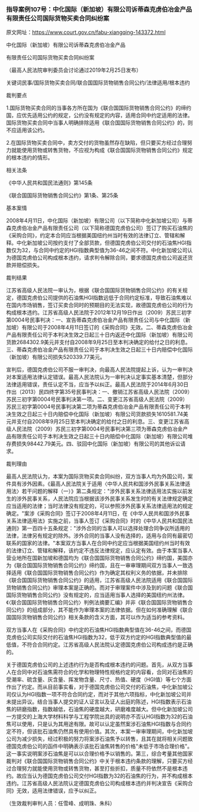 ### 指导案例107号：中化国际（新加坡）有限公司诉蒂森克虏伯冶金产品有限责任公司国际货物买卖合同纠纷案
原文网址：https://www.court.gov.cn/fabu-xiangqing-143372.html

中化国际（新加坡）有限公司诉蒂森克虏伯冶金产品

有限责任公司国际货物买卖合同纠纷案

（最高人民法院审判委员会讨论通过2019年2月25日发布）

关键词民事/国际货物买卖合同/联合国国际货物销售合同公约/法律适用/根本违约

裁判要点

1.国际货物买卖合同的当事各方所在国为《联合国国际货物销售合同公约》的缔约国，应优先适用公约的规定，公约没有规定的内容，适用合同中约定适用的法律。国际货物买卖合同中当事人明确排除适用《联合国国际货物销售合同公约》的，则不应适用该公约。

2.在国际货物买卖合同中，卖方交付的货物虽然存在缺陷，但只要买方经过合理努力就能使用货物或转售货物，不应视为构成《联合国国际货物销售合同公约》规定的根本违约的情形。

相关法条

《中华人民共和国民法通则》第145条

《联合国国际货物销售合同公约》第1条、第25条

基本案情

2008年4月11日，中化国际（新加坡）有限公司（以下简称中化新加坡公司）与蒂森克虏伯冶金产品有限责任公司（以下简称德国克虏伯公司）签订了购买石油焦的《采购合同》，约定本合同应当根据美国纽约州当时有效的法律订立、管辖和解释。中化新加坡公司按约支付了全部货款，但德国克虏伯公司交付的石油焦HGI指数仅为32，与合同中约定的HGI指数典型值为36-46之间不符。中化新加坡公司认为德国克虏伯公司构成根本违约，请求判令解除合同，要求德国克虏伯公司返还货款并赔偿损失。

裁判结果

江苏省高级人民法院一审认为，根据《联合国国际货物销售合同公约》的有关规定，德国克虏伯公司提供的石油焦HGI指数远低于合同约定标准，导致石油焦难以在国内市场销售，签订买卖合同时的预期目的无法实现，故德国克虏伯公司的行为构成根本违约。江苏省高级人民法院于2012年12月19日作出（2009）苏民三初字第0004号民事判决：一、宣告蒂森克虏伯冶金产品有限责任公司与中化国际（新加坡）有限公司于2008年4月11日签订的《采购合同》无效。二、蒂森克虏伯冶金产品有限责任公司于本判决生效之日起三十日内返还中化国际（新加坡）有限公司货款2684302.9美元并支付自2008年9月25日至本判决确定的给付之日的利息。三、蒂森克虏伯冶金产品有限责任公司于本判决生效之日起三十日内赔偿中化国际（新加坡）有限公司损失520339.77美元。

宣判后，德国克虏伯公司不服一审判决，向最高人民法院提起上诉，认为一审判决对本案适用法律认定错误。最高人民法院认为一审判决认定事实基本清楚，但部分法律适用错误，责任认定不当，应当予以纠正。最高人民法院于2014年6月30日作出（2013）民四终字第35号民事判决：一、撤销江苏省高级人民法院（2009）苏民三初字第0004号民事判决第一项。二、变更江苏省高级人民法院（2009）苏民三初字第0004号民事判决第二项为蒂森克虏伯冶金产品有限责任公司于本判决生效之日起三十日内赔偿中化国际（新加坡）有限公司货款损失1610581.74美元并支付自2008年9月25日至本判决确定的给付之日的利息。三、变更江苏省高级人民法院（2009）苏民三初字第0004号民事判决第三项为蒂森克虏伯冶金产品有限责任公司于本判决生效之日起三十日内赔偿中化国际（新加坡）有限公司堆存费损失98442.79美元。四、驳回中化国际（新加坡）有限公司的其他诉讼请求。

裁判理由

最高人民法院认为，本案为国际货物买卖合同纠纷，双方当事人均为外国公司，案件具有涉外因素。《最高人民法院关于适用〈中华人民共和国涉外民事关系法律适用法〉若干问题的解释（一）》第二条规定："涉外民事关系法律适用法实施以前发生的涉外民事关系，人民法院应当根据该涉外民事关系发生时的有关法律规定确定应当适用的法律；当时法律没有规定的，可以参照涉外民事关系法律适用法的规定确定。"案涉《采购合同》签订于2008年4月11日，在《中华人民共和国涉外民事关系法律适用法》实施之前，当事人签订《采购合同》时的《中华人民共和国民法通则》第一百四十五条规定："涉外合同的当事人可以选择处理合同争议所适用的法律，法律另有规定的除外。涉外合同的当事人没有选择的，适用与合同有最密切联系的国家的法律。"本案双方当事人在合同中约定应当根据美国纽约州当时有效的法律订立、管辖和解释，该约定不违反法律规定，应认定有效。由于本案当事人营业地所在国新加坡和德国均为《联合国国际货物销售合同公约》缔约国，美国亦为《联合国国际货物销售合同公约》缔约国，且在一审审理期间双方当事人一致选择适用《联合国国际货物销售合同公约》作为确定其权利义务的依据，并未排除《联合国国际货物销售合同公约》的适用，江苏省高级人民法院适用《联合国国际货物销售合同公约》审理本案是正确的。而对于审理案件中涉及到的问题《联合国国际货物销售合同公约》没有规定的，应当适用当事人选择的美国纽约州法律。《〈联合国国际货物销售合同公约〉判例法摘要汇编》并非《联合国国际货物销售合同公约》的组成部分，其不能作为审理本案的法律依据。但在如何准确理解《联合国国际货物销售合同公约》相关条款的含义方面，其可以作为适当的参考资料。

双方当事人在《采购合同》中约定的石油焦HGI指数典型值在36-46之间，而德国克虏伯公司实际交付的石油焦HGI指数为32，低于双方约定的HGI指数典型值的最低值，不符合合同约定。江苏省高级人民法院认定德国克虏伯公司构成违约是正确的。

关于德国克虏伯公司的上述违约行为是否构成根本违约的问题。首先，从双方当事人在合同中对石油焦需符合的化学和物理特性规格约定的内容看，合同对石油焦的受潮率、硫含量、灰含量、挥发物含量、尺寸、热值、硬度（HGI值）等七个方面作出了约定。而从目前事实看，对于德国克虏伯公司交付的石油焦，中化新加坡公司仅认为HGI指数一项不符合合同约定，而对于其他六项指标，中化新加坡公司并未提出异议。结合当事人提交的证人证言以及证人出庭的陈述，HGI指数表示石油焦的研磨指数，指数越低，石油焦的硬度越大，研磨难度越大。但中化新加坡公司一方提交的上海大学材料科学与工程学院出具的说明亦不否认HGI指数为32的石油焦可以使用，只是认为其用途有限。故可以认定虽然案涉石油焦HGI指数与合同约定不符，但该批石油焦仍然具有使用价值。其次，本案一审审理期间，中化新加坡公司为减少损失，经过积极的努力将案涉石油焦予以转售，且其在就将相关问题致德国克虏伯公司的函件中明确表示该批石油焦转售的价格"未低于市场合理价格"。这一事实说明案涉石油焦是可以以合理价格予以销售的。第三，综合考量其他国家裁判对《联合国国际货物销售合同公约》中关于根本违约条款的理解，只要买方经过合理努力就能使用货物或转售货物，甚至打些折扣，质量不符依然不是根本违约。故应当认为德国克虏伯公司交付HGI指数为32的石油焦的行为，并不构成根本违约。江苏省高级人民法院认定德国克虏伯公司构成根本违约并判决宣告《采购合同》无效，适用法律错误，应予以纠正。

（生效裁判审判人员：任雪峰、成明珠、朱科）
